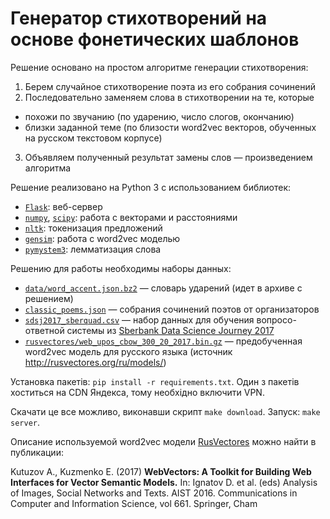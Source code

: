 Генератор стихотворений на основе фонетических шаблонов
=======================================================

Решение основано на простом алгоритме генерации стихотворения:
1. Берем случайное стихотворение поэта из его собрания сочинений
2. Последовательно заменяем слова в стихотворении на те, которые
  - похожи по звучанию (по ударению, число слогов, окончанию)
  - близки заданной теме (по близости word2vec векторов, обученных на русском текстовом корпусе)
3. Объявляем полученный результат замены слов — произведением алгоритма

Решение реализовано на Python 3 с использованием библиотек:
- [`Flask`](http://flask.pocoo.org): веб-сервер
- [`numpy`](http://www.numpy.org), [`scipy`](https://www.scipy.org): работа с векторами и расстояниями
- [`nltk`](https://www.nltk.org): токенизация предложений
- [`gensim`](https://radimrehurek.com/gensim/): работа с word2vec моделью
- [`pymystem3`](https://github.com/nlpub/pymystem3): лемматизация слова

Решению для работы необходимы наборы данных:
- [`data/word_accent.json.bz2`](data/word_accent.json.bz2) — словарь ударений (идет в архиве с решением)
- [`classic_poems.json`](../../data/classic_poems.json) — собрания сочинений поэтов от организаторов
- [`sdsj2017_sberquad.csv`](https://bucketeer-db1966c9-c9f8-427d-ae61-659a91a9fca7.s3.amazonaws.com/public/sdsj2017_sberquad.csv) — набор данных для обучения вопросо-ответной системы из [Sberbank Data Science Journey 2017](https://github.com/sberbank-ai/data-science-journey-2017)
- [`rusvectores/web_upos_cbow_300_20_2017.bin.gz`](http://rusvectores.org/static/models/web_upos_cbow_300_20_2017.bin.gz) — предобученная word2vec модель для русского языка (источник http://rusvectores.org/ru/models/)

Установка пакетів: `pip install -r requirements.txt`. Один з пакетів хоститься на CDN Яндекса, 
тому необхідно включити VPN.

Скачати це все можливо, виконавши скрипт `make download`.
Запуск: `make server`.

Описание используемой word2vec модели [RusVectores](http://rusvectores.org/ru/about/) можно найти в публикации:

Kutuzov A., Kuzmenko E. (2017) **WebVectors: A Toolkit for Building Web Interfaces for Vector Semantic Models.** In: Ignatov D. et al. (eds) Analysis of Images, Social Networks and Texts. AIST 2016. Communications in Computer and Information Science, vol 661. Springer, Cham



